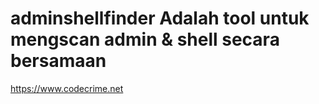 # adminshellfinder Adalah tool untuk mengscan admin & shell secara bersamaan

https://www.codecrime.net
